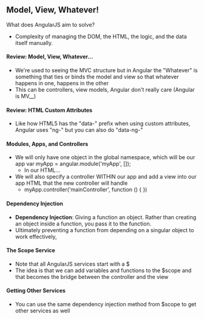 ## Model, View, Whatever!
What does AngularJS aim to solve?
- Complexity of managing the DOM, the HTML, the logic, and the data itself manually. 

#### Review: Model, View, Whatever...
- We're used to seeing the MVC structure but in Angular the "Whatever" is something that ties or binds the model and view so that whatever happens in one, happens in the other
- This can be controllers, view models, Angular don't really care (Angular is MV__)

#### Review: HTML Custom Attributes
- Like how HTML5 has the "data-" prefix when using custom attributes, Angular uses "ng-" but you can also do "data-ng-"

#### Modules, Apps, and Controllers
- We will only have one object in the global namespace, which will be our app
	var myApp = angular.module('myApp', []);
	- In our HTML... <html lang="en-us" ng-app="myApp">
- We will also specify a controller WITHIN our app and add a view into our app HTML that the new controller will handle
	- myApp.controller('mainController', function () {
})

#### Dependency Injection
- **Dependency Injection**: Giving a function an object. Rather than creating an object inside a function, you pass it to the function.
- Ultimately preventing a function from depending on a singular object to work effectively, 

#### The Scope Service
- Note that all AngularJS services start with a $
- The idea is that we can add variables and functions to the $scope and that becomes the bridge between the controller and the view

#### Getting Other Services
- You can use the same dependency injection method from $scope to get other services as well